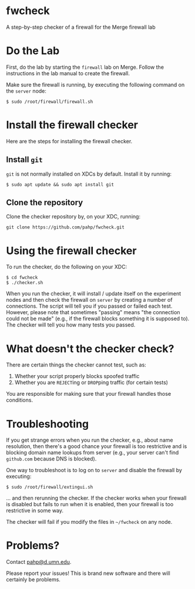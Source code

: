 # fwcheck
A step-by-step checker of a firewall for the Merge firewall lab

# Do the Lab

First, do the lab by starting the `firewall` lab on Merge. Follow the instructions in the lab manual to create the firewall.

Make sure the firewall is running, by executing the following command on the `server` node:

```
$ sudo /root/firewall/firewall.sh
```

# Install the firewall checker

Here are the steps for installing the firewall checker.

## Install `git`

`git` is not normally installed on XDCs by default. Install it by running:

```
$ sudo apt update && sudo apt install git
```

## Clone the repository

Clone the checker repository by, on your XDC, running:

```
git clone https://github.com/pahp/fwcheck.git
```

# Using the firewall checker

To run the checker, do the following on your XDC:

```
$ cd fwcheck
$ ./checker.sh
```

When you run the checker, it will install / update itself on the experiment nodes and then check the firewall on `server` by creating a number of connections. The script will tell you if you passed or failed each test. However, please note that sometimes "passing" means "the connection could not be made" (e.g., if the firewall blocks something it is supposed to). The checker will tell you how many tests you passed.

# What doesn't the checker check?

There are certain things the checker cannot test, such as:

 1. Whether your script properly blocks spoofed traffic
 2. Whether you are `REJECT`ing or `DROP`ping traffic (for certain tests)

You are responsible for making sure that your firewall handles those conditions.

# Troubleshooting

If you get strange errors when you run the checker, e.g., about name resolution, then there's a good chance your firewall is too restrictive and is blocking domain name lookups from server (e.g., your server can't find `github.com` because DNS is blocked).

One way to troubleshoot is to log on to `server` and disable the firewall by executing:

```
$ sudo /root/firewall/extingui.sh
```

... and then rerunning the checker. If the checker works when your firewall is disabled but fails to run when it is enabled, then your firewall is too restrictive in some way.

The checker will fail if you modify the files in `~/fwcheck` on any node.

# Problems?

Contact [pahp@d.umn.edu](mailto:pahp@d.umn.edu).

Please report your issues! This is brand new software and there will certainly be problems.
